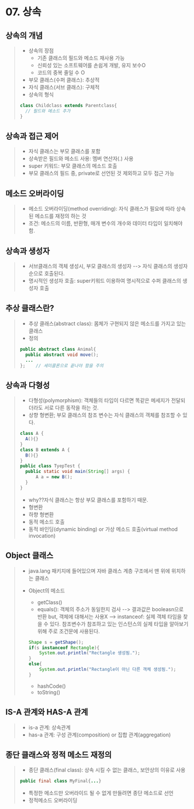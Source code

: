 # 07. 상속
## 상속의 개념
> - 상속의 장점
> 	- 기존 클래스의 필드와 메소드 재사용 가능
> 	- 신뢰성 있는 소프트웨어를 손쉽게 개발, 유지 보수O
> 	- 코드의 중복 줄일 수 O
> - 부모 클래스(수퍼 클래스): 추상적
> - 자식 클래스(서브 클래스): 구체적
> - 상속의 형식
> ```java
> class Childclass extends Parentclass{
> 	// 필드와 메소드 추가
> }
> ```


## 상속과 접근 제어
> - 자식 클래스는 부모 클래스를 포함
> - 상속받은 필드와 메소드 사용: 멤버 연산자(.) 사용
> - super 키워드: 부모 클래스의 메소드 호출
> - 부모 클래스의 필드 중, private로 선언된 것 제외하고 모두 접근 가능


## 메소드 오버라이딩
> - 메소드 오버라이딩(method overriding): 자식 클래스가 필요에 따라 상속된 메소드를 재정의 하는 것
> - 조건: 메소드의 이름, 반환형, 매개 변수의 개수와 데이터 타입이 일치해야 함.


## 상속과 생성자
> - 서브클래스의 객체 생성시, 부모 클래스의 생성자 --> 자식 클래스의 생성자 순으로 호출된다.
> - 명시적인 생성자 호출: super키워드 이용하여 명시적으로 수퍼 클래스의 생성자 호출

## 추상 클래스란?
> - 추상 클래스(abstract class): 몸체가 구현되지 않은 메소드를 가지고 있는 클래스
> - 정의
> ```java
> public abstract class Animal{
> 	public abstract void move();
> 	...
> };	// 세미콜론으로 끝나야 함을 주의
> ```

## 상속과 다형성
> - 다형성(polymorphism): 객체들의 타입이 다르면 똑같은 메세지가 전달되더라도 서로 다른 동작을 하는 것.
> - 상향 형변환; 부모 클래스의 참조 변수는 자식 클래스의 객체를 참조할 수 있다.
> ```java
> class A {
> 	A(){}
> }
> class B extends A {
> 	B(){}
> }
> public class TyepTest {
> 	public static void main(String[] args) {
> 		A a = new B();
> 	}
> }
> ```
> - why??자식 클래스는 항상 부모 클래스를 포함하기 때문.
> - 형변환
> - 하향 형변환
> - 동적 메소드 호출
> - 동적 바인딩(dynamic binding) or 가상 메소드 호출(virtual method invocation)

## Object 클래스
> - java.lang 패키지에 들어있으며 자바 클래스 계층 구조에서 맨 위에 위치하는 클래스
> - Object의 메소드
> 	- getClass()
> 	- equals(): 객체의 주소가 동일한지 검사 --> 결과값은 booleasn으로 반환
> 	but, 객체에 대해서는 사용X --> instanceof: 실제 객체 타임을 찾을 수 있다.
> 	참조변수가 참조하고 있는 인스턴스의 실제 타입을 알아보기 위해 주로 조건문에 사용된다.
> 	```java
> 	Shape s = getShape();
> 	if(s instanceof Rectangle){
>		System.out.println("Rectangle 생성됨.");
> 	}
> 	else{
>		System.out.println("Rectangle이 아닌 다른 객체 생성됨.");
>   }
> 	```
>
> 	- hashCode()
> 	- toString()

## IS-A 관계와 HAS-A 관계
> - is-a 관계: 상속관계
> - has-a 관계: 구성 관계(composition) or 집합 관계(aggregation)

## 종단 클래스와 정적 메소드 재정의
> - 종단 클래스(final class): 상속 시킬 수 없는 클래스, 보안상의 이유로 사용
> ```java
> public final class MyFinal{...}
> ```
> - 특정한 메소드만 오버라이드 될 수 없게 만들려면 종단 메소드로 선언
> - 정적메소드 오버라이딩
